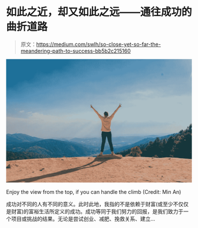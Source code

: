 # 如此之近，却又如此之远——通往成功的曲折道路

> 原文：<https://medium.com/swlh/so-close-yet-so-far-the-meandering-path-to-success-bb5b2c215160>

![](img/94a1715d7643d8302211ff261440cbe8.png)

Enjoy the view from the top, if you can handle the climb (Credit: Min An)

成功对不同的人有不同的意义。此时此地，我指的不是依赖于财富(或至少不仅仅是财富)的富裕生活所定义的成功。成功等同于我们努力的回报，是我们致力于一个项目或挑战的结果。无论是尝试创业、减肥、挽救关系、建立…